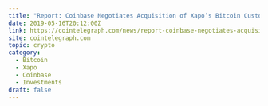 ```yaml
---
title: "Report: Coinbase Negotiates Acquisition of Xapo’s Bitcoin Custody Business"
date: 2019-05-16T20:12:00Z
link: https://cointelegraph.com/news/report-coinbase-negotiates-acquisition-of-xapos-bitcoin-custody-business?utm_medium=RSS&utm_source=hune
site: cointelegraph.com
topic: crypto
category:
  - Bitcoin
  - Xapo
  - Coinbase
  - Investments
draft: false
---
```

